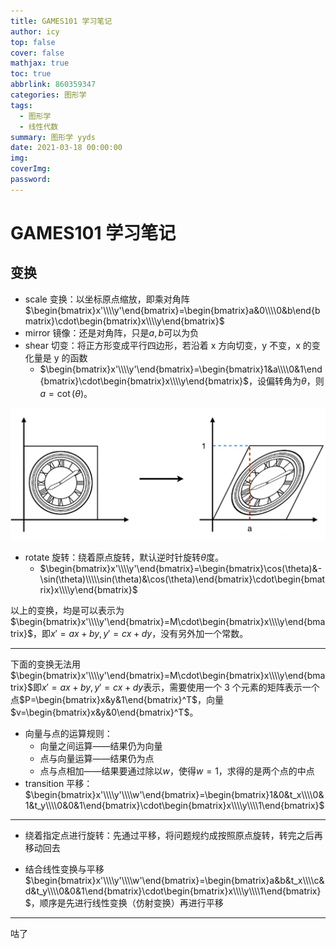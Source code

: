 ```yaml
---
title: GAMES101 学习笔记
author: icy
top: false
cover: false
mathjax: true
toc: true
abbrlink: 860359347
categories: 图形学
tags:
  - 图形学
  - 线性代数
summary: 图形学 yyds
date: 2021-03-18 00:00:00
img:
coverImg:
password:
---
```


# GAMES101 学习笔记

## 变换

- scale 变换：以坐标原点缩放，即乘对角阵$\begin{bmatrix}x'\\\\y'\end{bmatrix}=\begin{bmatrix}a&0\\\\0&b\end{bmatrix}\cdot\begin{bmatrix}x\\\\y\end{bmatrix}$
- mirror 镜像：还是对角阵，只是$a,b$可以为负
- shear 切变：将正方形变成平行四边形，若沿着 x 方向切变，y 不变，x 的变化量是 y 的函数
  - $\begin{bmatrix}x'\\\\y'\end{bmatrix}=\begin{bmatrix}1&a\\\\0&1\end{bmatrix}\cdot\begin{bmatrix}x\\\\y\end{bmatrix}$，设偏转角为$\theta$，则$a=\cot(\theta)$。

<img src="..\images\2021031801.png" alt="切变" style="zoom:50%;" />

- rotate 旋转：绕着原点旋转，默认逆时针旋转$\theta$度。
  - $\begin{bmatrix}x'\\\\y'\end{bmatrix}=\begin{bmatrix}\cos(\theta)&-\sin(\theta)\\\\\sin(\theta)&\cos(\theta)\end{bmatrix}\cdot\begin{bmatrix}x\\\\y\end{bmatrix}$

以上的变换，均是可以表示为$\begin{bmatrix}x'\\\\y'\end{bmatrix}=M\cdot\begin{bmatrix}x\\\\y\end{bmatrix}$，即$x'=ax+by,y'=cx+dy$，没有另外加一个常数。

----------------

下面的变换无法用$\begin{bmatrix}x'\\\\y'\end{bmatrix}=M\cdot\begin{bmatrix}x\\\\y\end{bmatrix}$即$x'=ax+by,y'=cx+dy$表示，需要使用一个 3 个元素的矩阵表示一个点$P=\begin{bmatrix}x&y&1\end{bmatrix}^T$，向量$v=\begin{bmatrix}x&y&0\end{bmatrix}^T$。

- 向量与点的运算规则：
  - 向量之间运算——结果仍为向量
  - 点与向量运算——结果仍为点
  - 点与点相加——结果要通过除以$w$，使得$w=1$，求得的是两个点的中点
- transition 平移：$\begin{bmatrix}x'\\\\y'\\\\w'\end{bmatrix}=\begin{bmatrix}1&0&t_x\\\\0&1&t_y\\\\0&0&1\end{bmatrix}\cdot\begin{bmatrix}x\\\\y\\\\1\end{bmatrix}$

--------

- 绕着指定点进行旋转：先通过平移，将问题规约成按照原点旋转，转完之后再移动回去

- 结合线性变换与平移$\begin{bmatrix}x'\\\\y'\\\\w'\end{bmatrix}=\begin{bmatrix}a&b&t_x\\\\c&d&t_y\\\\0&0&1\end{bmatrix}\cdot\begin{bmatrix}x\\\\y\\\\1\end{bmatrix}$，顺序是先进行线性变换（仿射变换）再进行平移

------------------

咕了